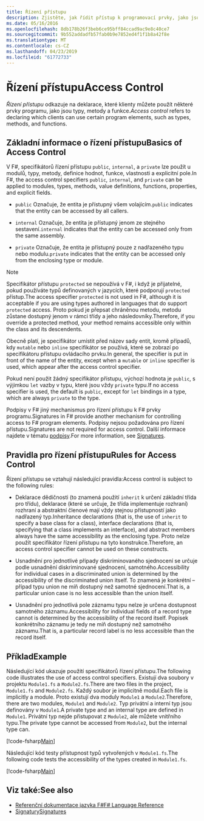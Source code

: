 ```yaml
---
title: Řízení přístupu
description: Zjistěte, jak řídit přístup k programovací prvky, jako jsou typy, metody a funkce, F# programovací jazyk.
ms.date: 05/16/2016
ms.openlocfilehash: 8db178b26f3beb6ce95bff84ccad9ac9e8c40ce7
ms.sourcegitcommit: 9b552addadfb57fab0b9e7852ed4f1f1b8a42f8e
ms.translationtype: MT
ms.contentlocale: cs-CZ
ms.lasthandoff: 04/23/2019
ms.locfileid: "61772733"
---
```

# <a name="access-control"></a><span data-ttu-id="0d419-103">Řízení přístupu</span><span class="sxs-lookup"><span data-stu-id="0d419-103">Access Control</span></span>

<span data-ttu-id="0d419-104">*Řízení přístupu* odkazuje na deklarace, které klienty můžete použít některé prvky programu, jako jsou typy, metody a funkce.</span><span class="sxs-lookup"><span data-stu-id="0d419-104">*Access control* refers to declaring which clients can use certain program elements, such as types, methods, and functions.</span></span>

## <a name="basics-of-access-control"></a><span data-ttu-id="0d419-105">Základní informace o řízení přístupu</span><span class="sxs-lookup"><span data-stu-id="0d419-105">Basics of Access Control</span></span>

<span data-ttu-id="0d419-106">V F#, specifikátorů řízení přístupu `public`, `internal`, a `private` lze použít u modulů, typy, metody, definice hodnot, funkce, vlastnosti a explicitní pole.</span><span class="sxs-lookup"><span data-stu-id="0d419-106">In F#, the access control specifiers `public`, `internal`, and `private` can be applied to modules, types, methods, value definitions, functions, properties, and explicit fields.</span></span>

- <span data-ttu-id="0d419-107">`public` Označuje, že entita je přístupný všem volajícím.</span><span class="sxs-lookup"><span data-stu-id="0d419-107">`public` indicates that the entity can be accessed by all callers.</span></span>

- <span data-ttu-id="0d419-108">`internal` Označuje, že entita je přístupný jenom ze stejného sestavení.</span><span class="sxs-lookup"><span data-stu-id="0d419-108">`internal` indicates that the entity can be accessed only from the same assembly.</span></span>

- <span data-ttu-id="0d419-109">`private` Označuje, že entita je přístupný pouze z nadřazeného typu nebo modulu.</span><span class="sxs-lookup"><span data-stu-id="0d419-109">`private` indicates that the entity can be accessed only from the enclosing type or module.</span></span>

> [!NOTE]
> <span data-ttu-id="0d419-110">Specifikátor přístupu `protected` se nepoužívá v F#, i když je přijatelné, pokud používáte typů definovaných v jazycích, které podporují `protected` přístup.</span><span class="sxs-lookup"><span data-stu-id="0d419-110">The access specifier `protected` is not used in F#, although it is acceptable if you are using types authored in languages that do support `protected` access.</span></span> <span data-ttu-id="0d419-111">Proto pokud je přepsat chráněnou metodu, metodu zůstane dostupný jenom v rámci třídy a jeho následovníky.</span><span class="sxs-lookup"><span data-stu-id="0d419-111">Therefore, if you override a protected method, your method remains accessible only within the class and its descendents.</span></span>

<span data-ttu-id="0d419-112">Obecně platí, je specifikátor umístit před název sady entit, kromě případů, kdy `mutable` nebo `inline` specifikátor se používá, které se zobrazí po specifikátoru přístupu ovládacího prvku.</span><span class="sxs-lookup"><span data-stu-id="0d419-112">In general, the specifier is put in front of the name of the entity, except when a `mutable` or `inline` specifier is used, which appear after the access control specifier.</span></span>

<span data-ttu-id="0d419-113">Pokud není použit žádný specifikátor přístupu, výchozí hodnota je `public`, s výjimkou `let` vazby v typu, které jsou vždy `private` typu.</span><span class="sxs-lookup"><span data-stu-id="0d419-113">If no access specifier is used, the default is `public`, except for `let` bindings in a type, which are always `private` to the type.</span></span>

<span data-ttu-id="0d419-114">Podpisy v F# jiný mechanismus pro řízení přístupu k F# prvky programu.</span><span class="sxs-lookup"><span data-stu-id="0d419-114">Signatures in F# provide another mechanism for controlling access to F# program elements.</span></span> <span data-ttu-id="0d419-115">Podpisy nejsou požadována pro řízení přístupu.</span><span class="sxs-lookup"><span data-stu-id="0d419-115">Signatures are not required for access control.</span></span> <span data-ttu-id="0d419-116">Další informace najdete v tématu [podpisy](signatures.md).</span><span class="sxs-lookup"><span data-stu-id="0d419-116">For more information, see [Signatures](signatures.md).</span></span>

## <a name="rules-for-access-control"></a><span data-ttu-id="0d419-117">Pravidla pro řízení přístupu</span><span class="sxs-lookup"><span data-stu-id="0d419-117">Rules for Access Control</span></span>

<span data-ttu-id="0d419-118">Řízení přístupu se vztahují následující pravidla:</span><span class="sxs-lookup"><span data-stu-id="0d419-118">Access control is subject to the following rules:</span></span>

- <span data-ttu-id="0d419-119">Deklarace dědičnosti (to znamená použití `inherit` k určení základní třída pro třídu), deklarace (které se určuje, že třída implementuje rozhraní) rozhraní a abstraktní členové mají vždy stejnou přístupností jako nadřazený typ.</span><span class="sxs-lookup"><span data-stu-id="0d419-119">Inheritance declarations (that is, the use of `inherit` to specify a base class for a class), interface declarations (that is, specifying that a class implements an interface), and abstract members always have the same accessibility as the enclosing type.</span></span> <span data-ttu-id="0d419-120">Proto nelze použít specifikátor řízení přístupu na tyto konstrukce.</span><span class="sxs-lookup"><span data-stu-id="0d419-120">Therefore, an access control specifier cannot be used on these constructs.</span></span>

- <span data-ttu-id="0d419-121">Usnadnění pro jednotlivé případy diskriminovaného sjednocení se určuje podle usnadnění diskriminované sjednocení, samotného.</span><span class="sxs-lookup"><span data-stu-id="0d419-121">Accessibility for individual cases in a discriminated union is determined by the accessibility of the discriminated union itself.</span></span> <span data-ttu-id="0d419-122">To znamená je konkrétní – případ typu union ne míň dostupný než samotné sjednocení.</span><span class="sxs-lookup"><span data-stu-id="0d419-122">That is, a particular union case is no less accessible than the union itself.</span></span>

- <span data-ttu-id="0d419-123">Usnadnění pro jednotlivá pole záznamu typu nelze je určena dostupnost samotného záznamu.</span><span class="sxs-lookup"><span data-stu-id="0d419-123">Accessibility for individual fields of a record type cannot is determined by the accessibility of the record itself.</span></span> <span data-ttu-id="0d419-124">Popisek konkrétního záznamu je tedy ne míň dostupný než samotného záznamu.</span><span class="sxs-lookup"><span data-stu-id="0d419-124">That is, a particular record label is no less accessible than the record itself.</span></span>

## <a name="example"></a><span data-ttu-id="0d419-125">Příklad</span><span class="sxs-lookup"><span data-stu-id="0d419-125">Example</span></span>

<span data-ttu-id="0d419-126">Následující kód ukazuje použití specifikátorů řízení přístupu.</span><span class="sxs-lookup"><span data-stu-id="0d419-126">The following code illustrates the use of access control specifiers.</span></span> <span data-ttu-id="0d419-127">Existují dva soubory v projektu `Module1.fs` a `Module2.fs`.</span><span class="sxs-lookup"><span data-stu-id="0d419-127">There are two files in the project, `Module1.fs` and `Module2.fs`.</span></span> <span data-ttu-id="0d419-128">Každý soubor je implicitně modul.</span><span class="sxs-lookup"><span data-stu-id="0d419-128">Each file is implicitly a module.</span></span> <span data-ttu-id="0d419-129">Proto existují dva moduly `Module1` a `Module2`.</span><span class="sxs-lookup"><span data-stu-id="0d419-129">Therefore, there are two modules, `Module1` and `Module2`.</span></span> <span data-ttu-id="0d419-130">Typ privátní a interní typ jsou definovány v `Module1`.</span><span class="sxs-lookup"><span data-stu-id="0d419-130">A private type and an internal type are defined in `Module1`.</span></span> <span data-ttu-id="0d419-131">Privátní typ nejde přistupovat z `Module2`, ale můžete vnitřního typu.</span><span class="sxs-lookup"><span data-stu-id="0d419-131">The private type cannot be accessed from `Module2`, but the internal type can.</span></span>

[!code-fsharp[Main](../../../samples/snippets/fsharp/access-control/snippet1.fs)]

<span data-ttu-id="0d419-132">Následující kód testy přístupnost typů vytvořených v `Module1.fs`.</span><span class="sxs-lookup"><span data-stu-id="0d419-132">The following code tests the accessibility of the types created in `Module1.fs`.</span></span>

[!code-fsharp[Main](../../../samples/snippets/fsharp/access-control/snippet2.fs)]

## <a name="see-also"></a><span data-ttu-id="0d419-133">Viz také:</span><span class="sxs-lookup"><span data-stu-id="0d419-133">See also</span></span>

- [<span data-ttu-id="0d419-134">Referenční dokumentace jazyka F#</span><span class="sxs-lookup"><span data-stu-id="0d419-134">F# Language Reference</span></span>](index.md)
- [<span data-ttu-id="0d419-135">Signatury</span><span class="sxs-lookup"><span data-stu-id="0d419-135">Signatures</span></span>](signatures.md)